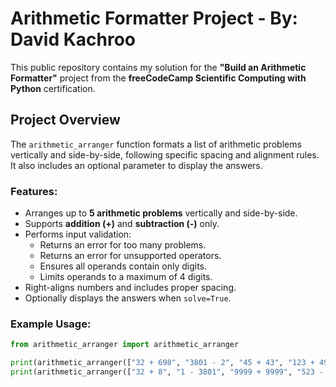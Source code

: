 # Arithmetic Formatter Project - By: David Kachroo

This public repository contains my solution for the **"Build an Arithmetic Formatter"** project from the **freeCodeCamp Scientific Computing with Python** certification.

## Project Overview
The `arithmetic_arranger` function formats a list of arithmetic problems vertically and side-by-side, following specific spacing and alignment rules. It also includes an optional parameter to display the answers.

### Features:
- Arranges up to **5 arithmetic problems** vertically and side-by-side.
- Supports **addition (+)** and **subtraction (-)** only.
- Performs input validation:
  - Returns an error for too many problems.
  - Returns an error for unsupported operators.
  - Ensures all operands contain only digits.
  - Limits operands to a maximum of 4 digits.
- Right-aligns numbers and includes proper spacing.
- Optionally displays the answers when `solve=True`.

### Example Usage:
```python
from arithmetic_arranger import arithmetic_arranger

print(arithmetic_arranger(["32 + 698", "3801 - 2", "45 + 43", "123 + 49"]))
print(arithmetic_arranger(["32 + 8", "1 - 3801", "9999 + 9999", "523 - 49"], True))
